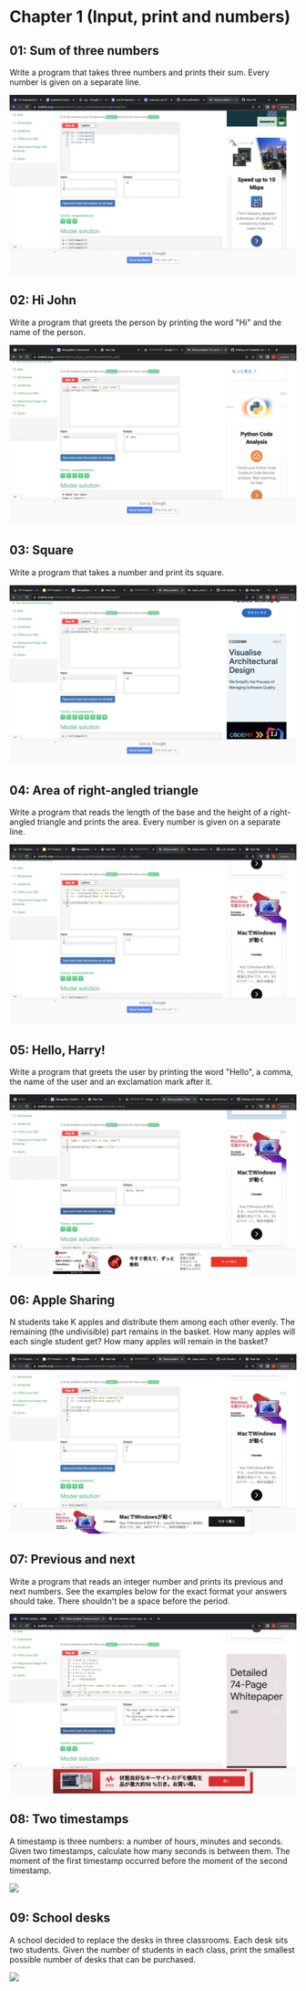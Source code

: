 # Chapter 1 (Input, print and numbers)

## 01: Sum of three numbers

Write a program that takes three numbers and prints their sum. Every number is given on a separate line.

![](snakify1.1.png)

## 02: Hi John

Write a program that greets the person by printing the word "Hi" and the name of the person.

![](snakify1.2.png)

## 03: Square

Write a program that takes a number and print its square.

![](snakify1.3.png)

## 04: Area of right-angled triangle

Write a program that reads the length of the base and the height of a right-angled triangle and prints the area. Every number is given on a separate line.

![](snakify1.4.png)

## 05: Hello, Harry!

Write a program that greets the user by printing the word "Hello", a comma, the name of the user and an exclamation mark after it.

![](snakify1.5.png)

## 06: Apple Sharing

N students take K apples and distribute them among each other evenly. The remaining (the undivisible) part remains in the basket. How many apples will each single student get? How many apples will remain in the basket?

![](snakify1.6.png)

## 07: Previous and next

Write a program that reads an integer number and prints its previous and next numbers. See the examples below for the exact format your answers should take. There shouldn't be a space before the period.

![](snakify1.7.png)

## 08: Two timestamps

A timestamp is three numbers: a number of hours, minutes and seconds. Given two timestamps, calculate how many seconds is between them. The moment of the first timestamp occurred before the moment of the second timestamp.

![](snakify1.8.png)

## 09: School desks

A school decided to replace the desks in three classrooms. Each desk sits two students. Given the number of students in each class, print the smallest possible number of desks that can be purchased.

![](snakify1.9.png)
